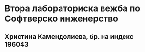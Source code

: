 # Втора лабораториска вежба по Софтверско инженерство
## Христина Камендолиева, бр. на индекс 196043

